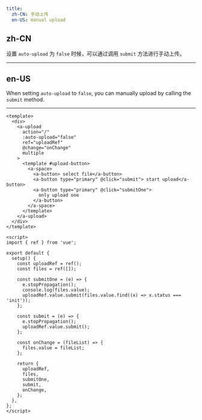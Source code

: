 ```yaml
title:
  zh-CN: 手动上传
  en-US: manual upload
```

## zh-CN

设置 `auto-upload` 为 `false` 时候，可以通过调用 `submit` 方法进行手动上传。

---

## en-US

When setting `auto-upload` to `false`, you can manually upload by calling the `submit` method.

---

```vue
<template>
  <div>
    <a-upload
      action="/"
      :auto-upload="false"
      ref="uploadRef"
      @change="onChange"
      multiple
    >
      <template #upload-button>
        <a-space>
          <a-button> select file</a-button>
          <a-button type="primary" @click="submit"> start upload</a-button>
          <a-button type="primary" @click="submitOne">
            only upload one
          </a-button>
        </a-space>
      </template>
    </a-upload>
  </div>
</template>

<script>
import { ref } from 'vue';

export default {
  setup() {
    const uploadRef = ref();
    const files = ref([]);

    const submitOne = (e) => {
      e.stopPropagation();
      console.log(files.value);
      uploadRef.value.submit(files.value.find((x) => x.status === 'init'));
    };

    const submit = (e) => {
      e.stopPropagation();
      uploadRef.value.submit();
    };

    const onChange = (fileList) => {
      files.value = fileList;
    };

    return {
      uploadRef,
      files,
      submitOne,
      submit,
      onChange,
    };
  },
};
</script>
```
